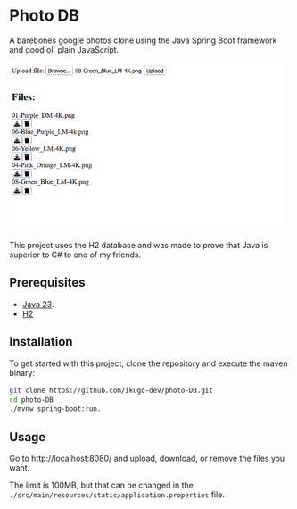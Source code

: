 # Photo DB

A barebones google photos clone using the Java Spring Boot framework and good ol' plain JavaScript.

<img src="example.gif" alt="example" width="500"/>

This project uses the H2 database and was made to prove that Java is superior to C# to one of my friends.

## Prerequisites

- [Java 23](https://www.oracle.com/java/technologies/downloads/).
- [H2](https://www.h2database.com/html/main.html)

## Installation

To get started with this project, clone the repository and execute the maven binary:
```bash
git clone https://github.com/ikugo-dev/photo-DB.git
cd photo-DB
./mvnw spring-boot:run.
```


## Usage

Go to http://localhost:8080/ and upload, download, or remove the files you want.

The limit is 100MB, but that can be changed in the `./src/main/resources/static/application.properties` file.
